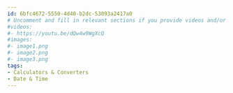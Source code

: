 ```yaml
---
id: 6bfc4672-5550-4d40-b2dc-53093a2417a0
# Uncomment and fill in relevant sections if you provide videos and/or images
#videos:
#- https://youtu.be/dQw4w9WgXcQ
#images:
#- image1.png
#- image2.png
#- image3.png
tags:
- Calculators & Converters
- Date & Time
---
```

